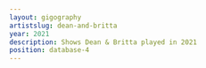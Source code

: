 ```yaml
---
layout: gigography
artistslug: dean-and-britta
year: 2021
description: Shows Dean & Britta played in 2021
position: database-4
---
```

